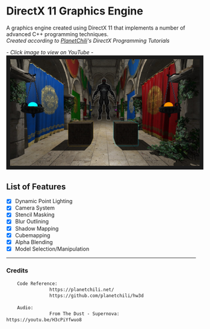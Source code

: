 # DirectX 11 Graphics Engine

A graphics engine created using DirectX 11 that implements a number of advanced C++ programming techniques.<br/>
*Created according to <a href="https://planetchili.net/">PlanetChili</a>'s DirectX Programming Tutorials*


*- Click image to view on YouTube -*
<a href="https://youtu.be/kBCMbxa0S98" target="_blank">
        <img src="directx-engine.jpg" alt="DirectX Engine Thumbnail" border="10" />
</a>

## List of Features

- [x] Dynamic Point Lighting
- [x] Camera System
- [x] Stencil Masking
- [x] Blur Outlining
- [x] Shadow Mapping
- [x] Cubemapping
- [x] Alpha Blending
- [x] Model Selection/Manipulation

---

### Credits
        
        Code Reference:
                    https://planetchili.net/
                    https://github.com/planetchili/hw3d
                    
        Audio:
                    From The Dust - Supernova: https://youtu.be/H3cPiYfwuo8
